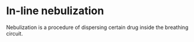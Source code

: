 # In-line nebulization
Nebulization is a procedure of dispersing certain drug inside the breathing circuit.